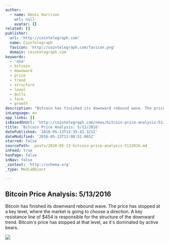 ```yaml
---
author:
  - name: Denis Harrison
    url: null
    avatar: {}
related: []
publisher:
  url: 'http://cointelegraph.com'
  name: CoinTelegraph
  favicon: 'http://cointelegraph.com/favicon.png'
  domain: cointelegraph.com
keywords:
  - '454'
  - bitcoin
  - downward
  - price
  - trend
  - structure
  - level
  - bulls
  - form
  - growth
description: "Bitcoin has finished its downward rebound wave. The price has stopped at a key level, where the market is going to choose a direction. A key resistance line of $454 is responsible for the structure of the downward trend. Bitcoin's price has stopped at that level, as it's dominated by active bears."
inLanguage: en
app_links: []
isBasedOnUrl: 'http://cointelegraph.com/news/bitcoin-price-analysis-5132016'
title: 'Bitcoin Price Analysis: 5/13/2016'
datePublished: '2016-05-13T13:35:41.321Z'
dateModified: '2016-05-13T13:08:52.065Z'
starred: false
sourcePath: _posts/2016-05-13-bitcoin-price-analysis-5132016.md
inFeed: true
hasPage: false
inNav: false
_context: 'http://schema.org'
_type: MediaObject

---
```

<article style=""><h1>Bitcoin Price Analysis: 5/13/2016</h1><p>Bitcoin has finished its downward rebound wave. The price has stopped at a key level, where the market is going to choose a direction. A key resistance line of $454 is responsible for the structure of the downward trend. Bitcoin's price has stopped at that level, as it's dominated by active bears.</p><img src="http://cointelegraph.com/storage/uploads/view/2710245b7e4e883bce3b652cecb056cc.jpg" /></article>